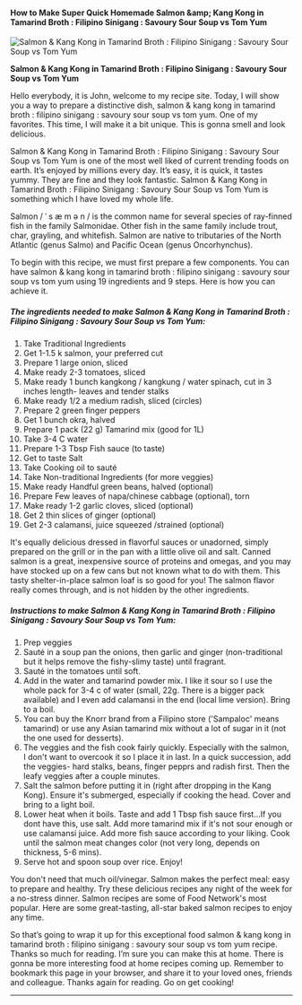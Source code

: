             

#### How to Make Super Quick Homemade Salmon &amp;amp; Kang Kong in Tamarind Broth : Filipino Sinigang : Savoury Sour Soup vs Tom Yum

![Salmon &amp; Kang Kong in Tamarind Broth : Filipino Sinigang : Savoury Sour Soup vs Tom Yum](https://img-global.cpcdn.com/recipes/91842de54049e8db/751x532cq70/salmon-kang-kong-in-tamarind-broth-filipino-sinigang-savoury-sour-soup-vs-tom-yum-recipe-main-photo.jpg)

**Salmon &amp; Kang Kong in Tamarind Broth : Filipino Sinigang : Savoury Sour Soup vs Tom Yum**

Hello everybody, it is John, welcome to my recipe site. Today, I will show you a way to prepare a distinctive dish, salmon & kang kong in tamarind broth : filipino sinigang : savoury sour soup vs tom yum. One of my favorites. This time, I will make it a bit unique. This is gonna smell and look delicious.

Salmon & Kang Kong in Tamarind Broth : Filipino Sinigang : Savoury Sour Soup vs Tom Yum is one of the most well liked of current trending foods on earth. It’s enjoyed by millions every day. It’s easy, it is quick, it tastes yummy. They are fine and they look fantastic. Salmon & Kang Kong in Tamarind Broth : Filipino Sinigang : Savoury Sour Soup vs Tom Yum is something which I have loved my whole life.

Salmon / ˈ s æ m ə n / is the common name for several species of ray-finned fish in the family Salmonidae. Other fish in the same family include trout, char, grayling, and whitefish. Salmon are native to tributaries of the North Atlantic (genus Salmo) and Pacific Ocean (genus Oncorhynchus).

To begin with this recipe, we must first prepare a few components. You can have salmon & kang kong in tamarind broth : filipino sinigang : savoury sour soup vs tom yum using 19 ingredients and 9 steps. Here is how you can achieve it.

##### The ingredients needed to make Salmon & Kang Kong in Tamarind Broth : Filipino Sinigang : Savoury Sour Soup vs Tom Yum:

1.  Take Traditional Ingredients
2.  Get 1-1.5 k salmon, your preferred cut
3.  Prepare 1 large onion, sliced
4.  Make ready 2-3 tomatoes, sliced
5.  Make ready 1 bunch kangkong / kangkung / water spinach, cut in 3 inches length- leaves and tender stalks
6.  Make ready 1/2 a medium radish, sliced (circles)
7.  Prepare 2 green finger peppers
8.  Get 1 bunch okra, halved
9.  Prepare 1 pack (22 g) Tamarind mix (good for 1L)
10.  Take 3-4 C water
11.  Prepare 1-3 Tbsp Fish sauce (to taste)
12.  Get to taste Salt
13.  Take Cooking oil to sauté
14.  Take Non-traditional Ingredients (for more veggies)
15.  Make ready Handful green beans, halved (optional)
16.  Prepare Few leaves of napa/chinese cabbage (optional), torn
17.  Make ready 1-2 garlic cloves, sliced (optional)
18.  Get 2 thin slices of ginger (optional)
19.  Get 2-3 calamansi, juice squeezed /strained (optional)

It's equally delicious dressed in flavorful sauces or unadorned, simply prepared on the grill or in the pan with a little olive oil and salt. Canned salmon is a great, inexpensive source of proteins and omegas, and you may have stocked up on a few cans but not known what to do with them. This tasty shelter-in-place salmon loaf is so good for you! The salmon flavor really comes through, and is not hidden by the other ingredients.

##### Instructions to make Salmon & Kang Kong in Tamarind Broth : Filipino Sinigang : Savoury Sour Soup vs Tom Yum:

1.  Prep veggies
2.  Sauté in a soup pan the onions, then garlic and ginger (non-traditional but it helps remove the fishy-slimy taste) until fragrant.
3.  Sauté in the tomatoes until soft.
4.  Add in the water and tamarind powder mix. I like it sour so I use the whole pack for 3-4 c of water (small, 22g. There is a bigger pack available) and I even add calamansi in the end (local lime version). Bring to a boil.
5.  You can buy the Knorr brand from a Filipino store ('Sampaloc' means tamarind) or use any Asian tamarind mix without a lot of sugar in it (not the one used for desserts).
6.  The veggies and the fish cook fairly quickly. Especially with the salmon, I don't want to overcook it so I place it in last. In a quick succession, add the veggies- hard stalks, beans, finger pepprs and radish first. Then the leafy veggies after a couple minutes.
7.  Salt the salmon before putting it in (right after dropping in the Kang Kong). Ensure it's submerged, especially if cooking the head. Cover and bring to a light boil.
8.  Lower heat when it boils. Taste and add 1 Tbsp fish sauce first…If you dont have this, use salt. Add more tamarind mix if it's not sour enough or use calamansi juice. Add more fish sauce according to your liking. Cook until the salmon meat changes color (not very long, depends on thickness, 5-6 mins).
9.  Serve hot and spoon soup over rice. Enjoy!

You don't need that much oil/vinegar. Salmon makes the perfect meal: easy to prepare and healthy. Try these delicious recipes any night of the week for a no-stress dinner. Salmon recipes are some of Food Network's most popular. Here are some great-tasting, all-star baked salmon recipes to enjoy any time.

So that’s going to wrap it up for this exceptional food salmon & kang kong in tamarind broth : filipino sinigang : savoury sour soup vs tom yum recipe. Thanks so much for reading. I’m sure you can make this at home. There is gonna be more interesting food at home recipes coming up. Remember to bookmark this page in your browser, and share it to your loved ones, friends and colleague. Thanks again for reading. Go on get cooking!

* * *